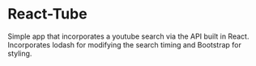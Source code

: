 # React-Tube

Simple app that incorporates a youtube search via the API built in React. Incorporates lodash for modifying the search timing and Bootstrap for styling.
